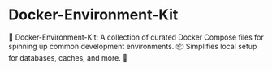 # Docker-Environment-Kit
🐳 Docker-Environment-Kit: A collection of curated Docker Compose files for spinning up common development environments. 📦 Simplifies local setup for databases, caches, and more. 🚀
